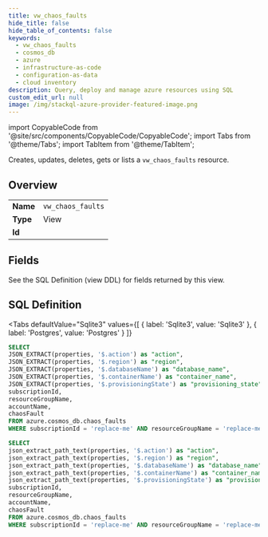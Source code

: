 ```yaml
--- 
title: vw_chaos_faults
hide_title: false
hide_table_of_contents: false
keywords:
  - vw_chaos_faults
  - cosmos_db
  - azure
  - infrastructure-as-code
  - configuration-as-data
  - cloud inventory
description: Query, deploy and manage azure resources using SQL
custom_edit_url: null
image: /img/stackql-azure-provider-featured-image.png
---
```


import CopyableCode from '@site/src/components/CopyableCode/CopyableCode';
import Tabs from '@theme/Tabs';
import TabItem from '@theme/TabItem';

Creates, updates, deletes, gets or lists a <code>vw_chaos_faults</code> resource.

## Overview
<table><tbody>
<tr><td><b>Name</b></td><td><code>vw_chaos_faults</code></td></tr>
<tr><td><b>Type</b></td><td>View</td></tr>
<tr><td><b>Id</b></td><td><CopyableCode code="azure.cosmos_db.vw_chaos_faults" /></td></tr>
</tbody></table>

## Fields

See the SQL Definition (view DDL) for fields returned by this view.

## SQL Definition

<Tabs
defaultValue="Sqlite3"
values={[
{ label: 'Sqlite3', value: 'Sqlite3' },
{ label: 'Postgres', value: 'Postgres' }
]}
>
<TabItem value="Sqlite3">

```sql
SELECT
JSON_EXTRACT(properties, '$.action') as "action",
JSON_EXTRACT(properties, '$.region') as "region",
JSON_EXTRACT(properties, '$.databaseName') as "database_name",
JSON_EXTRACT(properties, '$.containerName') as "container_name",
JSON_EXTRACT(properties, '$.provisioningState') as "provisioning_state",
subscriptionId,
resourceGroupName,
accountName,
chaosFault
FROM azure.cosmos_db.chaos_faults
WHERE subscriptionId = 'replace-me' AND resourceGroupName = 'replace-me' AND accountName = 'replace-me';
```

</TabItem>
<TabItem value="Postgres">

```sql
SELECT
json_extract_path_text(properties, '$.action') as "action",
json_extract_path_text(properties, '$.region') as "region",
json_extract_path_text(properties, '$.databaseName') as "database_name",
json_extract_path_text(properties, '$.containerName') as "container_name",
json_extract_path_text(properties, '$.provisioningState') as "provisioning_state",
subscriptionId,
resourceGroupName,
accountName,
chaosFault
FROM azure.cosmos_db.chaos_faults
WHERE subscriptionId = 'replace-me' AND resourceGroupName = 'replace-me' AND accountName = 'replace-me';
```

</TabItem>
</Tabs>
